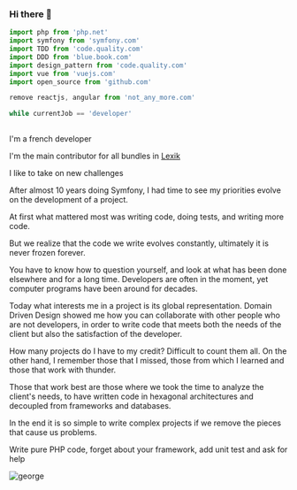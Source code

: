 ### Hi there 👋

```ts
import php from 'php.net'
import symfony from 'symfony.com'
import TDD from 'code.quality.com'
import DDD from 'blue.book.com'
import design_pattern from 'code.quality.com'
import vue from 'vuejs.com'
import open_source from 'github.com'

remove reactjs, angular from 'not_any_more.com'

while currentJob == 'developer'
    
```

I'm a french developer

I'm the main contributor for all bundles in [Lexik](https://github.com/lexik)

I like to take on new challenges

After almost 10 years doing Symfony, I had time to see my priorities evolve on the development of a project.

At first what mattered most was writing code, doing tests, and writing more code.

But we realize that the code we write evolves constantly, ultimately it is never frozen forever.

You have to know how to question yourself, and look at what has been done elsewhere and for a long time. Developers are often in the moment, yet computer programs have been around for decades.

Today what interests me in a project is its global representation. Domain Driven Design showed me how you can collaborate with other people who are not developers, in order to write code that meets both the needs of the client but also the satisfaction of the developer.

How many projects do I have to my credit? Difficult to count them all. On the other hand, I remember those that I missed, those from which I learned and those that work with thunder.

Those that work best are those where we took the time to analyze the client's needs, to have written code in hexagonal architectures and decoupled from frameworks and databases.

In the end it is so simple to write complex projects if we remove the pieces that cause us problems.

Write pure PHP code, forget about your framework, add unit test and ask  for help

![george](https://i.giphy.com/media/XzuRo6oNqFDOg/giphy.webp)
